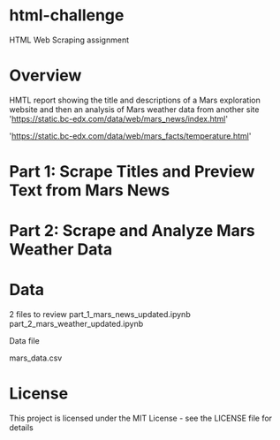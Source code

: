 # html-challenge
HTML Web Scraping assignment


# Overview 

HMTL report showing the title and descriptions of a Mars exploration website and then an analysis of Mars weather data from another site
'https://static.bc-edx.com/data/web/mars_news/index.html'

'https://static.bc-edx.com/data/web/mars_facts/temperature.html'


# Part 1: Scrape Titles and Preview Text from Mars News

# Part 2: Scrape and Analyze Mars Weather Data

# Data 

2 files to review 
part_1_mars_news_updated.ipynb
part_2_mars_weather_updated.ipynb

Data file

mars_data.csv

# License

This project is licensed under the MIT License - see the LICENSE file for details